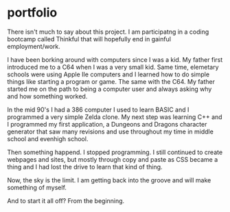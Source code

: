 # portfolio
There isn't much to say about this project.  I am participatng in a coding bootcamp called Thinkful that will hopefully end
in gainful employment/work.

I have been borking around with computers since I was a kid.  My father first introduced me to a C64 when I was a very small
kid.  Same time, elemetary schools were using Apple IIe computers and I learned how to do simple things like starting
a program or game.  The same with the C64.  My father started me on the path to being a computer user and always asking why and
how something worked.

In the mid 90's I had a 386 computer I used to learn BASIC and I programmed a very simple Zelda clone.  My next step was learning
C++ and I programmed my first application, a Dungeons and Dragons character generator that saw many revisions and use throughout
my time in middle school and evenhigh school.

Then something happend.  I stopped programming.  I still continued to create webpages and sites, but mostly through copy and paste
as CSS became a thing and I had lost the drive to learn that kind of thing.

Now, the sky is the limit.  I am getting back into the groove and will make something of myself.

And to start it all off?  From the beginning.

